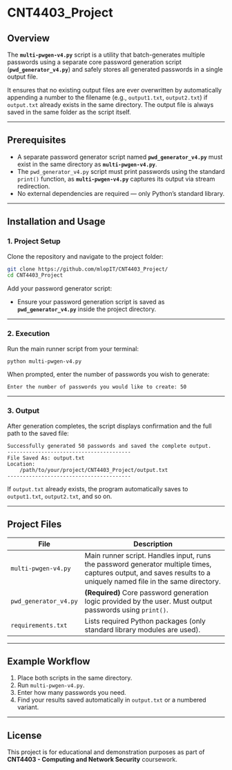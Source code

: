 # CNT4403_Project


## Overview
The **`multi-pwgen-v4.py`** script is a utility that batch-generates multiple passwords using a separate core password generation script (**`pwd_generator_v4.py`**) and safely stores all generated passwords in a single output file.  

It ensures that no existing output files are ever overwritten by automatically appending a number to the filename (e.g., `output1.txt`, `output2.txt`) if `output.txt` already exists in the same directory. The output file is always saved in the same folder as the script itself.

---

## Prerequisites
- A separate password generator script named **`pwd_generator_v4.py`** must exist in the same directory as **`multi-pwgen-v4.py`**.  
- The `pwd_generator_v4.py` script must print passwords using the standard `print()` function, as **`multi-pwgen-v4.py`** captures its output via stream redirection.  
- No external dependencies are required — only Python’s standard library.

---

## Installation and Usage

### 1. Project Setup
Clone the repository and navigate to the project folder:
```bash
git clone https://github.com/mlopIT/CNT4403_Project/
cd CNT4403_Project
```

Add your password generator script:
- Ensure your password generation script is saved as **`pwd_generator_v4.py`** inside the project directory.

---

### 2. Execution
Run the main runner script from your terminal:
```bash
python multi-pwgen-v4.py
```

When prompted, enter the number of passwords you wish to generate:
```
Enter the number of passwords you would like to create: 50
```

---

### 3. Output
After generation completes, the script displays confirmation and the full path to the saved file:
```
Successfully generated 50 passwords and saved the complete output.
----------------------------------------
File Saved As: output.txt
Location:
    /path/to/your/project/CNT4403_Project/output.txt
----------------------------------------
```

If `output.txt` already exists, the program automatically saves to `output1.txt`, `output2.txt`, and so on.

---

## Project Files

| File | Description |
|------|--------------|
| `multi-pwgen-v4.py` | Main runner script. Handles input, runs the password generator multiple times, captures output, and saves results to a uniquely named file in the same directory. |
| `pwd_generator_v4.py` | **(Required)** Core password generation logic provided by the user. Must output passwords using `print()`. |
| `requirements.txt` | Lists required Python packages (only standard library modules are used). |

---

## Example Workflow
1. Place both scripts in the same directory.  
2. Run `multi-pwgen-v4.py`.  
3. Enter how many passwords you need.  
4. Find your results saved automatically in `output.txt` or a numbered variant.  

---

## License
This project is for educational and demonstration purposes as part of **CNT4403 - Computing and Network Security** coursework.